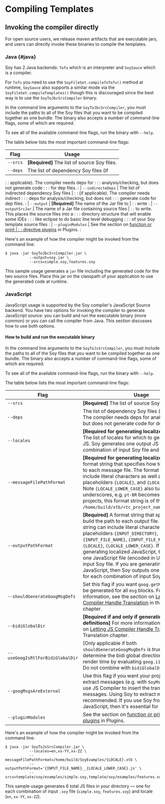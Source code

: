 # Compiling Templates


## Invoking the compiler directly


For open source users, we release maven artifacts that are executable jars, and
users can directly invoke these binaries to compile the templates.

### Java {#java}

<!--TODO(lukes): rewrite the docs on command line flags to talk about common flags vs backend specific flags -->

Soy has 2 Java backends: `Tofu` which is an interpreter and `SoySauce` which is
a compiler.

For `Tofu` you need to use the `SoyFileSet.compileToTofu()` method at runtime,
`SoySauce` also supports a similar mode via the `SoyFileSet.compileTemplates()`
though this is discouraged since the best way is to use the
`SoyToJbcSrcCompiler` binary.

In the command line arguments to the `SoyToJbcSrcCompiler`, you must include the
paths to all of the Soy files that you want to be compiled together as one
bundle. The binary also accepts a number of command-line flags, some of which
are required.

To see all of the available command-line flags, run the binary with `--help`.

The table below lists the most important command-line flags:

| Flag                       | Usage                                          |
| -------------------------- | ---------------------------------------------- |
| `--srcs`                   | **[Required]** The list of source Soy files.   |
| `--deps`                   | The list of dependency Soy files (if           |
:                            : applicable). The compiler needs deps for       :
:                            : analysis/checking, but does not generate code  :
:                            : for dep files.                                 :
| `--indirecteDeps`          | The list of indirected dependency Soy files    |
:                            : (if applicable). The compiler needs indirect   :
:                            : deps for analysis/checking, but does not       :
:                            : generate code for dep files.                   :
| `--output`                 | **[Required]** The name of the Jar file to     |
:                            : write                                          :
| `--outputSrcJar`           | The name of a Jar file containing source files |
:                            : to write. This places the source files into a  :
:                            : directory structure that will enable some IDEs :
:                            : like eclipse to do basic line level debugging  :
:                            : of your Soy template source files              :
| `--pluginModules`          | See the section on [function or print          |
:                            : directive plugins](./plugins) in Plugins.      :

Here's an example of how the compiler might be invoked from the command line:

```shell
$ java -jar SoyToJbcSrcCompiler.jar \
           --output=soy.jar \
           --srcs=simple.soy,features.soy
```

This sample usage generates a `jar` file including the generated code for the
two source files. Place this jar on the classpath of your application to use the
generated code at runtime.

### JavaScript

JavaScript usage is supported by the Soy compiler's JavaScript Source backend.
You have two options for invoking the compiler to generate JavaScript source:
you can build and run the executable binary (more common) or you can call the
compiler from Java. This section discusses how to use both options.

#### How to build and run the executable binary


In the command line arguments to the `SoyToJsSrcCompiler`, you must include the
paths to all of the Soy files that you want to be compiled together as one
bundle. The binary also accepts a number of command-line flags, some of which
are required.

To see all of the available command-line flags, run the binary with `--help`.

The table below lists the most important command-line flags:

Flag                             | Usage
-------------------------------- | -----
`--srcs`                         | **[Required]** The list of source Soy files.
`--deps`                         | The list of dependency Soy files (if applicable). The compiler needs deps for analysis/checking, but does not generate code for dep files.
`--locales`                      | **[Required for generating localized JavaScript]** The list of locales for which to generate localized JS. Soy generates one output JS file for each combination of input Soy file and locale.
`--messageFilePathFormat`        | **[Required for generating localized JavaScript]** A format string that specifies how to build the path to each message file. The format string can include literal characters as well as the placeholders `{LOCALE}`, and `{LOCALE_LOWER_CASE}`. Note `{LOCALE_LOWER_CASE}` also turns dashes into underscores, e.g. `pt-BR` becomes `pt_br`. For most projects, this format string is of the form `/home/build/xtb/<tc_project_name>/{LOCALE}.xtb`.
`--outputPathFormat`             | **[Required]** A format string that specifies how to build the path to each output file. The format string can include literal characters as well as the placeholders `{INPUT_DIRECTORY}`, `{INPUT_FILE_NAME}`, `{INPUT_FILE_NAME_NO_EXT}`, `{LOCALE}`, `{LOCALE_LOWER_CASE}`. If you are not generating localized JavaScript, then Soy outputs one JavaScript file (encoded in UTF-8) for each input Soy file. If you are generating localized JavaScript, then Soy outputs one JavaScript file for each combination of input Soy file and locale.
`--shouldGenerateGoogMsgDefs`    | Set this flag if you want `goog.getMsg` definitions to be generated for all `msg` blocks. For more information, see the section on [Letting JS Compiler Handle Translation](localization#closurecompiler) in the Translation chapter.
`--bidiGlobalDir`                | **[Required if and only if generating `goog.getMsg` definitions]** For more information, see the section on [Letting JS Compiler Handle Translation](localization#closurecompiler) in the Translation chapter.
`--useGoogIsRtlForBidiGlobalDir` | [Only applicable if both `shouldGenerateGoogMsgDefs` is true] Set this flag to determine the bidi global direction at template render time by evaluating `goog.i18n.bidi.IS_RTL`. Do not combine with `bidiGlobalDir`.
`--googMsgsAreExternal`          | Use this flag if you want your project to use Soy to extract messages (e.g. with `SoyMsgExtractor`) but use JS Compiler to insert the translated messages. Using Soy to extract messages is recommended. If you use Soy from both Java and JavaScript, then it's essential for correctness.
`--pluginModules`                | See the section on [function or print directive plugins](./plugins) in Plugins.

Here's an example of how the compiler might be invoked from the command line:

```shell
$ java -jar SoyToJsSrcCompiler.jar \
           --locales=en,xx-YY,xx-ZZ \
           --messageFilePathFormat=/home/build/SoyExamples/{LOCALE}.xtb \
           --outputPathFormat='{INPUT_FILE_NAME}__{LOCALE_LOWER_CASE}.js' \
           --srcs=template/soy/examples/simple.soy,template/soy/examples/features.soy
```

This sample usage generates 6 total JS files in your directory — one for each
combination of input `.soy` file (`simple.soy`, `features.soy`) and locale
(`en`, `xx-YY`, `xx-ZZ`).

